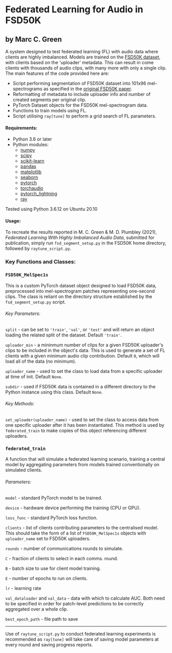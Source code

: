 # Federated Learning for Audio in FSD50K

## by Marc C. Green

A system designed to test federated learning (FL) with audio data where clients
are highly imbalanced. Models are trained on the [FSD50K dataset][1], with
clients based on the 'uploader' metadata. This can result in come clients with
thousands of audio clips, with many more with only a single clip. The main
features of the code provided here are:

- Script performing segmentation of FSD50K dataset into 101x96 mel-spectrograms
as specified in the [original FSD50K paper][2].
- Reformatting of metadata to include uploader info and number of created
segments per original clip.
- PyTorch Dataset objects for the FSD50K mel-spectrogram data.
- Functions to train models using FL.
- Script utilising `ray[tune]` to perform a grid search of FL parameters.

#### Requirements:
- Python 3.6 or later
- Python modules:
  - [numpy](http://www.numpy.org/)
  - [scipy](https://www.scipy.org/)
  - [scikit-learn](http://scikit-learn.org/stable/)
  - [pandas](http://pandas.pydata.org/)
  - [matplotlib](https://matplotlib.org/)
  - [seaborn](https://seaborn.pydata.org/)
  - [pytorch](https://pytorch.org/)
  - [torchaudio](https://pytorch.org/audio/stable/index.html)
  - [pytorch_lightning](https://www.pytorchlightning.ai/)
  - [ray](https://docs.ray.io/en/latest/tune/)

Tested using Python 3.6.12 on Ubuntu 20.10

#### Usage:
To recreate the results reported in M. C. Green & M. D. Plumbley (2021),
_Federated Learning With Highly Imbalanced Audio Data_, submitted for
publication, simply run `fsd_segment_setup.py` in the FSD50K home directory, followed by `raytune_script.py`.

### Key Functions and Classes:
###  `FSD50K_MelSpec1s`
This is a custom PyTorch dataset object designed to load FSD50K data,
preprocessed into mel-spectrogram patches representing one-second clips.
The class is reliant on the directory structure established by the
`fsd_segment_setup.py` script.

###### Key Parameters:
`split` - can be set to `'train'`, `'val'`, or `'test'` and will return an
object loading the related split of the dataset. Default `'train'`.

`uploader_min` - a mininmum number of clips for a given FSD50K uploader's clips
to be included in the object's data. This is used to generate a set of FL
clients with a given minimum audio clip contribution. Default `0`, which will
load all of the data (no minimum).

`uploader_name` - used to set the class to load data from a specific uploader
at time of init. Default `None`.

`subdir` - used if FSD50K data is contained in a different directory to the
Python instance using this class. Default `None`.

###### Key Methods:
`set_uploader(uploader_name)` - used to set the class to access data from one
specific uploader after it has been instantiated. This method is used by
`federated_train` to make copies of this object referencing different uploaders.


###  `federated_train`
A function that will simulate a federated learning scenario, training a central
model by aggregating parameters from models trained conventionally on simulated
clients.

###### Parameters:
`model` - standard PyTorch model to be trained.

`device` - hardware device performing the training (CPU or GPU).

`loss_func` - standard PyTorch loss function.

`clients` - list of clients contributing parameters to the centralised model.
This should take the form of a list of `FSD50K_MelSpec1s` objects with
`uploader_name` set to FSD50K uploaders.

`rounds` - number of communications rounds to simulate.

`C` - fraction of clients to select in each comms. round.

`B` - batch size to use for client model training.

`E` - number of epochs to run on clients.

`lr` - learning rate

`val_dataloader` and `val_data` - data with which to calculate AUC.
Both need to be specified in order for patch-level predictions to be correctly aggregated over a whole clip.

`best_epoch_path` - file path to save

----

Use of `raytune_script.py` to conduct federated learning experiments is
recommended as `ray[tune]` will take care of saving model parameters at
every round and saving progress reports.

[1]:https://zenodo.org/record/4060432
[2]:https://arxiv.org/abs/2010.00475
